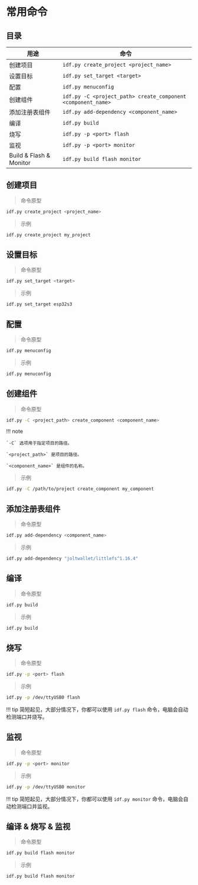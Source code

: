 # 常用命令

## 目录

| 用途 | 命令 |
| --- | --- |
| 创建项目 | `idf.py create_project <project_name>` |
| 设置目标 | `idf.py set_target <target>` |
| 配置 | `idf.py menuconfig` |
| 创建组件 | `idf.py -C <project_path> create_component <component_name>` |
| 添加注册表组件 | `idf.py add-dependency <component_name>` |
| 编译 | `idf.py build` |
| 烧写 | `idf.py -p <port> flash` |
| 监视 | `idf.py -p <port> monitor` |
| Build & Flash & Monitor | `idf.py build flash monitor` |

## 创建项目

> 命令原型

```bash
idf.py create_project <project_name>
```

> 示例

```bash
idf.py create_project my_project
```

## 设置目标

> 命令原型

```bash
idf.py set_target <target>
```

> 示例

```bash
idf.py set_target esp32s3
```

## 配置

> 命令原型

```bash
idf.py menuconfig
```

> 示例

```bash
idf.py menuconfig
```

## 创建组件

> 命令原型

```bash
idf.py -C <project_path> create_component <component_name>
```

!!! note

    `-C` 选项用于指定项目的路径。

    `<project_path>` 是项目的路径。

    `<component_name>` 是组件的名称。

> 示例

```bash
idf.py -C /path/to/project create_component my_component
```

## 添加注册表组件

> 命令原型

```bash
idf.py add-dependency <component_name>
```

> 示例

```bash
idf.py add-dependency "joltwallet/littlefs^1.16.4"
```

## 编译

> 命令原型

```bash
idf.py build
```

> 示例

```bash
idf.py build
```

## 烧写

> 命令原型

```bash
idf.py -p <port> flash
```

> 示例

```bash
idf.py -p /dev/ttyUSB0 flash
```
!!! tip
    简短起见，大部分情况下，你都可以使用 `idf.py flash` 命令，电脑会自动检测端口并烧写。

## 监视

> 命令原型

```bash
idf.py -p <port> monitor
```

> 示例

```bash
idf.py -p /dev/ttyUSB0 monitor
```

!!! tip
    简短起见，大部分情况下，你都可以使用 `idf.py monitor` 命令，电脑会自动检测端口并监视。

## 编译 & 烧写 & 监视

> 命令原型

```bash
idf.py build flash monitor
```

> 示例

```bash
idf.py build flash monitor
```


